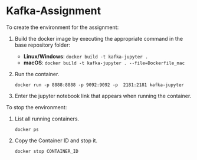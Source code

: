 # Kafka-Assignment
To create the environment for the assignment:

1. Build the docker image by executing the appropriate command in the base repository folder:

    - **Linux/Windows**:
      ```docker build -t kafka-jupyter .```
    - **macOS**:
      ```docker build -t kafka-jupyter . --file=Dockerfile_mac```

2. Run the container.

    ```docker run -p 8888:8888 -p 9092:9092 -p  2181:2181 kafka-jupyter```

3. Enter the jupyter notebook link that appears when running the container.


To stop the environment:

1. List all running containers.

    ```docker ps```

2. Copy the Container ID and stop it.

    ```docker stop CONTAINER_ID```